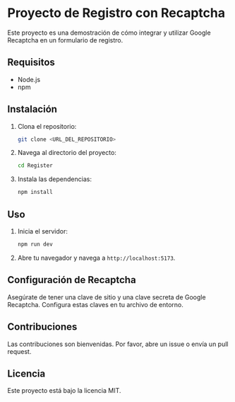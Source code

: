 # Proyecto de Registro con Recaptcha

Este proyecto es una demostración de cómo integrar y utilizar Google Recaptcha en un formulario de registro.

## Requisitos

- Node.js
- npm

## Instalación

1. Clona el repositorio:
   ```bash
   git clone <URL_DEL_REPOSITORIO>
   ```
2. Navega al directorio del proyecto:
   ```bash
   cd Register
   ```
3. Instala las dependencias:
   ```bash
   npm install
   ```

## Uso

1. Inicia el servidor:
   ```bash
   npm run dev
   ```
2. Abre tu navegador y navega a `http://localhost:5173`.

## Configuración de Recaptcha

Asegúrate de tener una clave de sitio y una clave secreta de Google Recaptcha. Configura estas claves en tu archivo de entorno.

## Contribuciones

Las contribuciones son bienvenidas. Por favor, abre un issue o envía un pull request.

## Licencia

Este proyecto está bajo la licencia MIT.
